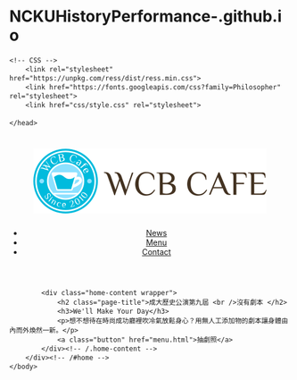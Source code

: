 ﻿# NCKUHistoryPerformance-.github.io
<!DOCTYPE html>
<html lang="zh-Hant-TW">
    <head>
        <meta charset="utf-8">
        <title>WCB Cafe</title>
        <meta name="description" content="成大歷史公演">
        <link rel="icon" type="image/png" href="images/favicon.png">
        <meta name="viewport" content="width=device-width, initial-scale=1">

    <!-- CSS -->
        <link rel="stylesheet" href="https://unpkg.com/ress/dist/ress.min.css">
        <link href="https://fonts.googleapis.com/css?family=Philosopher" rel="stylesheet">
        <link href="css/style.css" rel="stylesheet">

    </head>
<div id="home" class"big-bg">
    <body>
        <div id="home" class="big-bg">
            <header class="page-header wrapper">
                <h1><a href="index.html"><img class="Logo" src="images/logo.svg" alt="WCB CAFE 首頁"></a></h1>
                <nav>
                    <ul class="main-nav">
                        <li><a href="news.html">News</a></li>
                        <li><a href="menu.html">Menu</a></li>
                        <li><a href="contact.html">Contact</a></li>
                    </ul>
                </nav>
            </header>

            <div class="home-content wrapper">
                <h2 class="page-title">成大歷史公演第九屆 <br />沒有劇本 </h2>
                <h3>We'll Make Your Day</h3>
                <p>想不想待在時尚成功廳裡吹冷氣放鬆身心？用無人工添加物的劇本讓身體由內而外煥然一新。</p>
                <a class="button" href="menu.html">抽劇照</a>
            </div><!-- /.home-content -->
        </div><!-- /#home -->
    </body>
</html>
